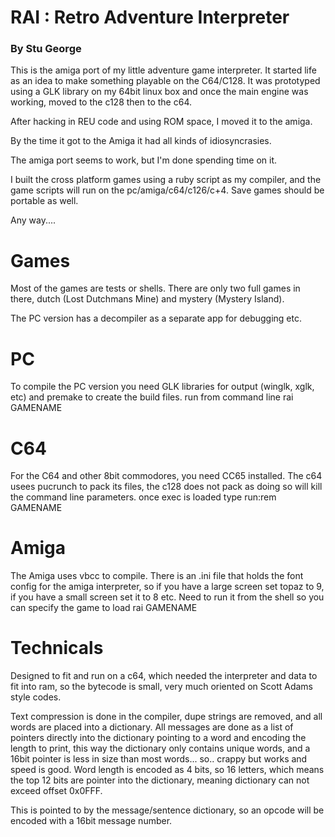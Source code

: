 ﻿# RAI : Retro Adventure Interpreter
### By Stu George


This is the amiga port of my little adventure game interpreter.
It started life as an idea to make something playable on the C64/C128.
It was prototyped using a GLK library on my 64bit linux box and once
the main engine was working, moved to the c128 then to the c64.

After hacking in REU code and using ROM space, I moved it to the amiga.

By the time it got to the Amiga it had all kinds of idiosyncrasies.

The amiga port seems to work, but I'm done spending time on it.

I built the cross platform games using a ruby script as my compiler,
and the game scripts will run on the pc/amiga/c64/c126/c+4. Save games
should be portable as well.

Any way....

Games
=====
Most of the games are tests or shells. There are only two full games
in there, dutch (Lost Dutchmans Mine) and mystery (Mystery Island).

The PC version has a decompiler as a separate app for debugging etc.


PC
==
To compile the PC version you need GLK libraries for output
(winglk, xglk, etc) and premake to create the build files.
run from command line
rai GAMENAME

C64
===
For the C64 and other 8bit commodores, you need CC65 installed.
The c64 usees pucrunch to pack its files, the c128 does not pack
as doing so will kill the command line parameters.
once exec is loaded type
run:rem GAMENAME

Amiga
=====
The Amiga uses vbcc to compile.
There is an .ini file that holds the font config for the amiga interpreter,
so if you have a large screen set topaz to 9, if you have a small screen
set it to 8 etc.
Need to run it from the shell so you can specify the game to load
rai GAMENAME


Technicals
==========
Designed to fit and run on a c64, which needed the interpreter and data to fit into ram,
so the bytecode is small, very much oriented on Scott Adams style codes.

Text compression is done in the compiler, dupe strings are removed, and all words are
placed into a dictionary. All messages are done as a list of pointers directly into
the dictionary pointing to a word and encoding the length to print, this way the dictionary
only contains unique words, and a 16bit pointer is less in size than most words... so..
crappy but works and speed is good. Word length is encoded as 4 bits, so 16 letters,
which means the top 12 bits are pointer into the dictionary, meaning dictionary can not
exceed offset 0x0FFF.

This is pointed to by the message/sentence dictionary, so an opcode will be encoded
with a 16bit message number.


